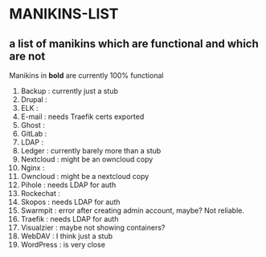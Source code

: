 # MANIKINS-LIST

## a list of manikins which are functional and which are not

Manikins in **bold** are currently 100% functional

1.  Backup : currently just a stub
2.  Drupal :
3.  ELK :
4.  E-mail : needs Traefik certs exported
5.  Ghost :
6.  GitLab :
7.  LDAP :
8.  Ledger : currently barely more than a stub
9.  Nextcloud : might be an owncloud copy
10. Nginx :
11. Owncloud : might be a nextcloud copy
12. Pihole : needs LDAP for auth
13. Rockechat :
14. Skopos : needs LDAP for auth
15. Swarmpit : error after creating admin account, maybe? Not reliable.
16. Traefik : needs LDAP for auth
17. Visualzier : maybe not showing containers?
18. WebDAV : I think just a stub
19. WordPress : is very close
